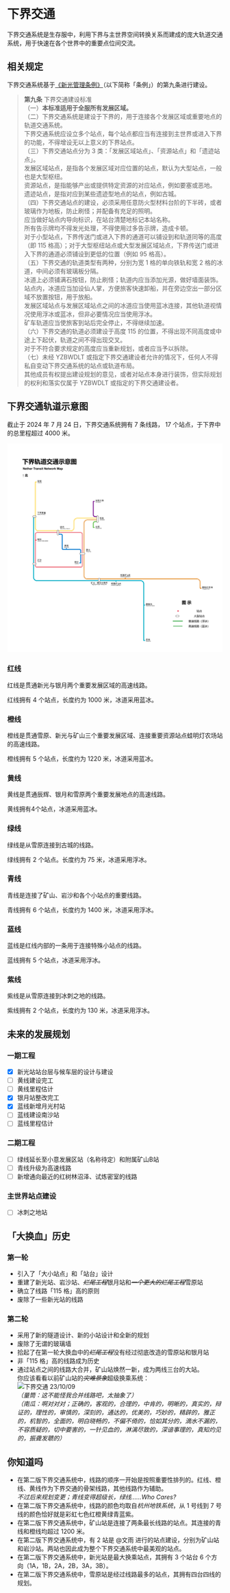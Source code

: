 # 下界交通

下界交通系统是生存服中，利用下界与主世界空间转换关系而建成的庞大轨道交通系统，用于快速在各个世界中的重要点位间交流。

## 相关规定

下界交通系统基于[《新光管理条例》](../xinguang/xinguang_administrative_regulations.md)（以下简称「条例」）的第九条进行建设。

> **第九条** 下界交通建设标准  
（一）**本标准适用于全服所有发展区域。**  
（二）下界交通系统是建设于下界的，用于连接各个发展区域或重要地点的轨道交通系统。  
下界交通系统应设立多个站点，每个站点都应当有连接到主世界或进入下界的功能，不得增设无以上意义的下界站点。  
（三）下界交通站点分为 3 类：「发展区域站点」、「资源站点」和「遗迹站点」。  
发展区域站点，是指各个发展区域对应位置的站点，默认为大型站点，一般也是大型枢纽。  
资源站点，是指能够产出或提供特定资源的对应站点，例如要塞或恶地。  
遗迹站点，是指对应到某些遗迹型地点的站点，例如古城。  
（四）下界交通站点的建设，必须采用任意防火型材料台阶的下半砖，或者玻璃作为地板，防止刷怪；并配备有充足的照明。  
应当做好站点内导向标识，在站台清楚地标记本站名称。  
所有告示牌均不得发光处理，不得使用过多告示牌，造成卡顿。  
对于小型站点，下界传送门或进入下界的通道可以铺设到和轨道同等的高度（即 115 格高）；对于大型枢纽站点或大型发展区域站点，下界传送门或进入下界的通道必须铺设到更低的位置（例如 95 格高）。  
（五）下界交通的轨道类型有两种，分别为宽 1 格的单向铁轨和宽 2 格的冰道，中间必须有玻璃板分隔。  
冰道上必须铺满石按钮，防止刷怪；轨道内应当添加光源，做好墙面装饰。  
站点内，冰道应当加设仙人掌，方便旅客快速卸船，并在旁边空出一部分区域不放置按钮，用于放船。  
发展区域站点与发展区域站点之间的冰道应当使用蓝冰连接，其他轨道视情况使用浮冰或蓝冰，但非必要情况应当使用浮冰。  
矿车轨道应当使旅客到站后完全停止，不得继续加速。  
（六）下界交通的轨道必须建设于高度 115 的位置，不得出现不同高度或中途上下起伏，轨道之间不得出现交叉。  
对于不符合要求规定的高度应当重新规划，或者应当予以拆除。  
（七）未经 YZBWDLT 或指定下界交通建设者允许的情况下，任何人不得私自变动下界交通系统的站点或轨道布局。  
其他成员有权提出建设规划的意见，或者对站点本身进行装饰，但实际规划的权利和落实仅属于 YZBWDLT 或指定的下界交通建设者。

## 下界交通轨道示意图

截止于 2024 年 7 月 24 日，下界交通系统拥有 7 条线路， 17 个站点，于下界中的总里程超过 4000 米。

![下界交通（第二版）](../../../assets/SurvivalIII/nether/nether_transit_map.png)

### 红线

红线是贯通新光与银月两个重要发展区域的高速线路。

红线拥有 4 个站点，长度约为 1000 米，冰道采用蓝冰。

### 橙线

橙线是贯通雪原、新光与矿山三个重要发展区域、连接重要资源站点蛙明灯农场站的高速线路。

橙线拥有 5 个站点，长度约为 1220 米，冰道采用蓝冰。

### 黄线

黄线是贯通辰辉、银月和雪原两个重要发展地点的高速线路。

黄线拥有4个站点，冰道采用蓝冰。

### 绿线

绿线是从雪原连接到古城的线路。

绿线拥有 2 个站点。长度约为 75 米，冰道采用浮冰。

### 青线

青线是连接了矿山、岩沙和各个小站点的重要线路。

青线拥有 6 个站点，长度约为 1400 米，冰道采用浮冰。

### 蓝线

蓝线是红线内部的一条用于连接特殊小站点的线路。

蓝线拥有 5 个站点，冰道采用浮冰。

### 紫线

紫线是从雪原连接到冰刺之地的线路。

紫线拥有 2 个站点，长度约为 130 米，冰道采用浮冰。

## 未来的发展规划

### 一期工程

- [x] 新光站站台层与候车层的设计与建设
- [ ] 黄线建设完工
- [ ] 黄线里程估计
- [x] 银月站整改完工
- [x] 蓝线新增月光村站
- [ ] 蓝线建设南沙站
- [ ] 蓝线里程估计

### 二期工程

- [ ] 绿线延长至小意发展区站（名称待定）和附属矿山B站
- [ ] 青线升级为高速线路
- [ ] 新增通向最近的红树林沼泽、试炼密室的线路

### 主世界站点建设

- [ ] 冰刺之地站

## 「大换血」历史

### 第一轮

- 引入了「大小站点」和「站台」设计
- 重建了新光站、岩沙站、~~*烂尾工程*~~银月站和~~*一个更大的烂尾工程*~~雪原站
- 确立了线路「115 格」高的原则
- 废除了一些新光站的线路

### 第二轮

- 采用了新的隧道设计、新的小站设计和全新的规划
- 废除了无谓的玻璃墙
- 拾起了在第一轮大换血中的~~*烂尾工程*~~没有经过彻底改造的雪原站和银月站
- 非「115 格」高的线路成为历史
- 通过站点之间的线路大合并，矿山站焕然一新，成为两线三台的大站。  
  你应该看看以前矿山站的~~*灾难景象*~~超级换乘系统：  
  ![下界交通 23/10/09](../../../assets/SurvivalIII/nether/nether_transit_map_old.jpg)  
  *（量筒：这不能怪我合并线路吧，太抽象了）*  
  *（南瓜：啊对对对；正确的，客观的，合理的，中肯的，明晰的，真实的，辩证的，理性的，审慎的，深刻的，通达的，优美的，巧妙的，精辟的，雅正的，机智的，全面的，明白晓畅的，不偏不倚的，恰如其分的，滴水不漏的，不容质疑的，切中要害的，一针见血的，淋漓尽致的，深谙事理的，真知灼见的，振聋发聩的）*

## 你知道吗

- 在第二版下界交通系统中，线路的顺序一开始是按照重要性排列的。红线、橙线、黄线作为下界交通的骨架线路，其他线路作为辅助。  
  *不过后来规划变更；青线变得超级长，绿线……Who Cares?*
- 在第二版下界交通系统中，线路的颜色均取自*杭州地铁系统*，从 1 号线到 7 号线的颜色恰好就是彩虹七色红橙黄绿青蓝紫。
- 在第二版下界交通系统中，矿山站是连接了两条最长线路的站点。其连接的青线和橙线均超过 1200 米。
- 在第二版下界交通系统中，有 2 站是 @文雨 进行的站点建设，分别为矿山站和岩沙站。两站也因此成为整个下界交通系统中最美观的站点。
- 在第二版下界交通系统中，新光站是最大换乘站点，其拥有 3 个站台 6 个方向（1A，1B，2A，2B，3A，3B）。
- 在第二版下界交通系统中，雪原站是经过线路最多的站点，其拥有四台四线的规划。
